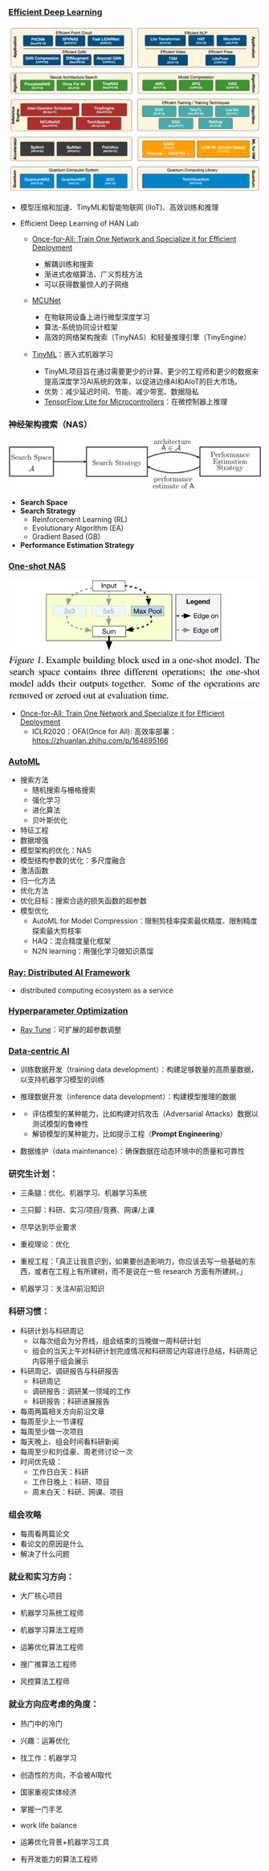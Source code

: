 ### [Efficient Deep Learning](https://hanlab.mit.edu/)

![image-20230417173556554](https://raw.githubusercontent.com/ailianligit/ailianligit.github.io/main/images/202304/20230417_1681724160.png)

- 模型压缩和加速、TinyML和智能物联网 (IIoT)、高效训练和推理

- Efficient Deep Learning of HAN Lab

  - [Once-for-All: Train One Network and Specialize it for Efficient Deployment](https://ofa.mit.edu/)
    - 解耦训练和搜索
    - 渐进式收缩算法、广义剪枝方法
    - 可以获得数量惊人的子网络

  - [MCUNet](https://mcunet.mit.edu/)
    - 在物联网设备上进行微型深度学习
    - 算法-系统协同设计框架
    - 高效的网络架构搜索（TinyNAS）和轻量推理引擎（TinyEngine）
  - [TinyML](https://tinyml.mit.edu/)：嵌入式机器学习
    - TinyML项目旨在通过需要更少的计算、更少的工程师和更少的数据来提高深度学习AI系统的效率，以促进边缘AI和AIoT的巨大市场。
    - 优势：减少延迟时间、节能、减少带宽、数据隐私
    - [TensorFlow Lite for Microcontrollers](https://www.tensorflow.org/lite/microcontrollers)：在微控制器上推理



### 神经架构搜索（NAS）

![img](https://raw.githubusercontent.com/ailianligit/ailianligit.github.io/main/images/202304/20230417_1681722506.png)

- **Search Space**
- **Search Strategy**
  - Reinforcement Learning (RL)
  - Evolutionary Algorithm (EA)
  - Gradient Based (GB)
- **Performance Estimation Strategy**



### [One-shot NAS](https://zhuanlan.zhihu.com/p/74985066)

![img](https://raw.githubusercontent.com/ailianligit/ailianligit.github.io/main/images/202304/20230417_1681722554.png)

- [Once-for-All: Train One Network and Specialize it for Efficient Deployment](https://ofa.mit.edu/)
  - ICLR2020：OFA(Once for All): 高效率部署：https://zhuanlan.zhihu.com/p/164695166



### [AutoML](https://zhuanlan.zhihu.com/p/143492567)

- 搜索方法
  - 随机搜索与栅格搜索
  - 强化学习
  - 进化算法
  - 贝叶斯优化
- 特征工程
- 数据增强
- 模型架构的优化：NAS
- 模型结构参数的优化：多尺度融合
- 激活函数
- 归一化方法
- 优化方法
- 优化目标：搜索合适的损失函数的超参数
- 模型优化
  - AutoML for Model Compression：限制剪枝率探索最优精度、限制精度探索最大剪枝率
  - HAQ：混合精度量化框架
  - N2N learning：用强化学习做知识蒸馏



### [Ray: Distributed AI Framework](https://thenewstack.io/how-ray-a-distributed-ai-framework-helps-power-chatgpt/)

- distributed computing ecosystem as a service



### [Hyperparameter Optimization](https://speakerdeck.com/richardliaw/a-modern-guide-to-hyperparameter-optimization)

- [Ray Tune](https://docs.ray.io/en/latest/tune/index.html)：可扩展的超参数调整



### [Data-centric AI](https://github.com/daochenzha/data-centric-AI)

- 训练数据开发（training data development）：构建足够数量的高质量数据，以支持机器学习模型的训练

- 推理数据开发（inference data development）：构建模型推理的数据

- - 评估模型的某种能力，比如构建对抗攻击（Adversarial Attacks）数据以测试模型的鲁棒性
  - 解锁模型的某种能力，比如提示工程（**Prompt Engineering**）

- 数据维护（data maintenance）：确保数据在动态环境中的质量和可靠性



### 研究生计划：

- 三条腿：优化、机器学习、机器学习系统


- 三只脚：科研、实习/项目/竞赛、网课/上课


- 尽早达到毕业要求


- 重视理论：优化
- 重视工程：「真正让我意识到，如果要创造影响力，你应该去写一些基础的东西，或者在工程上有所建树，而不是说在一些 research 方面有所建树。」

- 机器学习：关注AI前沿知识




### 科研习惯：

- 科研计划与科研周记
  - 以每次组会为分界线，组会结束的当晚做一周科研计划
  - 组会的当天上午对科研计划完成情况和科研周记内容进行总结，科研周记内容用于组会展示
- 科研周记、调研报告与科研报告
  - 科研周记
  - 调研报告：调研某一领域的工作
  - 科研报告：科研进展报告
- 每周两篇相关方向前沿文章
- 每周至少上一节课程
- 每周至少做一次项目
- 每天晚上、组会时间看科研新闻
- 每周至少和刘佳豪、周老师讨论一次
- 时间优先级：
  - 工作日白天：科研
  - 工作日晚上：科研、项目
  - 周末白天：科研、网课、项目



### 组会攻略

- 每周看两篇论文
- 看论文的原因是什么
- 解决了什么问题



### 就业和实习方向：

- 大厂核心项目
- 机器学习系统工程师
- 机器学习算法工程师

- 运筹优化算法工程师


- 搜广推算法工程师


- 风控算法工程师




### 就业方向应考虑的角度：

- 热门中的冷门


- 兴趣：运筹优化


- 找工作：机器学习


- 创造性的方向，不会被AI取代


- 国家重视实体经济


- 掌握一门手艺


- work life balance


- 运筹优化背景+机器学习工具


- 有开发能力的算法工程师
